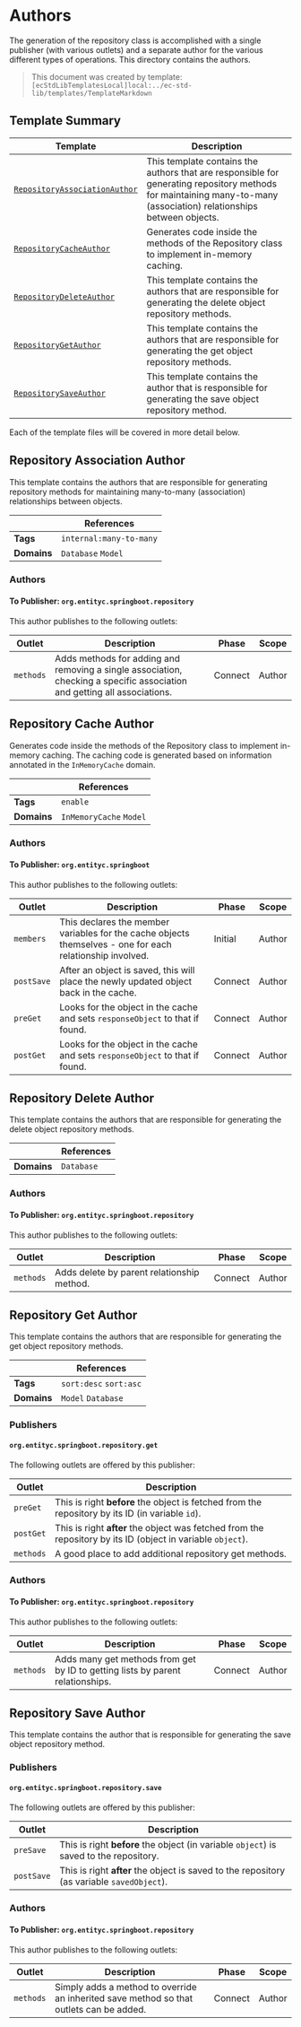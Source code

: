 [//]: # ( =====preserve===== start-Introduction ===== )
# Authors

The generation of the repository class is accomplished with a single publisher (with various outlets) and a separate author for the various different types of operations. This directory contains the authors.

[//]: # ( =====preserve===== end-Introduction ===== )

> This document was created by template: `[ecStdLibTemplatesLocal]local:../ec-std-lib/templates/TemplateMarkdown`

<a name="template-summary"></a>
## Template Summary

|Template|Description|
|---|---|
| [`RepositoryAssociationAuthor`](#repository-association-author) | This template contains the authors that are responsible for generating repository methods for maintaining many-to-many (association) relationships between objects. |
| [`RepositoryCacheAuthor`](#repository-cache-author) | Generates code inside the methods of the Repository class to implement in-memory caching. |
| [`RepositoryDeleteAuthor`](#repository-delete-author) | This template contains the authors that are responsible for generating the delete object repository methods. |
| [`RepositoryGetAuthor`](#repository-get-author) | This template contains the authors that are responsible for generating the get object repository methods. |
| [`RepositorySaveAuthor`](#repository-save-author) | This template contains the author that is responsible for generating the save object repository method. |

Each of the template files will be covered in more detail below.

<a name="repository-association-author"></a>
## Repository Association Author

This template contains the authors that are responsible for generating repository methods for maintaining many-to-many (association) relationships between objects.

| |References|
|---|---|
| **Tags** |`internal:many-to-many` |
| **Domains** |`Database` `Model` |

### Authors

#### To Publisher: `org.entityc.springboot.repository`



This author publishes to the following outlets:

| Outlet | Description | Phase | Scope |
|---|---|---|---|
| `methods` | Adds methods for adding and removing a single association, checking a specific association and getting all associations.|Connect|Author|


<a name="repository-cache-author"></a>
## Repository Cache Author

Generates code inside the methods of the Repository class to implement in-memory caching. The caching code is generated based on information annotated in the `InMemoryCache` domain.

| |References|
|---|---|
| **Tags** |`enable` |
| **Domains** |`InMemoryCache` `Model` |

### Authors

#### To Publisher: `org.entityc.springboot`



This author publishes to the following outlets:

| Outlet | Description | Phase | Scope |
|---|---|---|---|
| `members` | This declares the member variables for the cache objects themselves - one for each relationship involved.|Initial|Author|
| `postSave` | After an object is saved, this will place the newly updated object back in the cache.|Connect|Author|
| `preGet` | Looks for the object in the cache and sets `responseObject` to that if found.|Connect|Author|
| `postGet` | Looks for the object in the cache and sets `responseObject` to that if found.|Connect|Author|


<a name="repository-delete-author"></a>
## Repository Delete Author

This template contains the authors that are responsible for generating the delete object repository methods.

| |References|
|---|---|
| **Domains** |`Database` |

### Authors

#### To Publisher: `org.entityc.springboot.repository`



This author publishes to the following outlets:

| Outlet | Description | Phase | Scope |
|---|---|---|---|
| `methods` | Adds delete by parent relationship method.|Connect|Author|


<a name="repository-get-author"></a>
## Repository Get Author

This template contains the authors that are responsible for generating the get object repository methods.

| |References|
|---|---|
| **Tags** |`sort:desc` `sort:asc` |
| **Domains** |`Model` `Database` |

### Publishers

#### `org.entityc.springboot.repository.get`



The following outlets are offered by this publisher:

| Outlet | Description |
|---|---|
| `preGet` | This is right **before** the object is fetched from the repository by its ID (in variable `id`).|
| `postGet` | This is right **after** the object was fetched from the repository by its ID (object in variable `object`).|
| `methods` | A good place to add additional repository get methods.|


### Authors

#### To Publisher: `org.entityc.springboot.repository`



This author publishes to the following outlets:

| Outlet | Description | Phase | Scope |
|---|---|---|---|
| `methods` | Adds many get methods from get by ID to getting lists by parent relationships.|Connect|Author|


<a name="repository-save-author"></a>
## Repository Save Author

This template contains the author that is responsible for generating the save object repository method.

### Publishers

#### `org.entityc.springboot.repository.save`



The following outlets are offered by this publisher:

| Outlet | Description |
|---|---|
| `preSave` | This is right **before** the object (in variable `object`) is saved to the repository.|
| `postSave` | This is right **after** the object is saved to the repository (as variable `savedObject`).|


### Authors

#### To Publisher: `org.entityc.springboot.repository`



This author publishes to the following outlets:

| Outlet | Description | Phase | Scope |
|---|---|---|---|
| `methods` | Simply adds a method to override an inherited save method so that outlets can be added.|Connect|Author|


